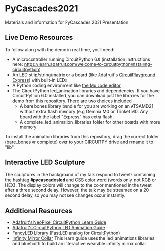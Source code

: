# PyCascades2021
Materials and information for PyCascades 2021 Presentation

## Live Demo Resources
To follow along with the demo in real time, youll need:
  - A microcontroller running CircuitPython 6.0 (installation instructions here: <a href=https://learn.adafruit.com/welcome-to-circuitpython/installing-circuitpython>https://learn.adafruit.com/welcome-to-circuitpython/installing-circuitpython</a>)
  - An LED strip/string/matrix or a board (like Adafruit's <a href=https://www.adafruit.com/product/3333>CircuitPlayground Express</a>) with built-in LEDs
  - A Python coding environment like <a href=https://codewith.mu/>the Mu code editor</a>
  - The CircuitPython led_animation libraries and dependencies. If you have CircuitPython 6.0 installed, you can download just the libraries for the demo from this repository. There are two choices included:
    *  A bare bones library bundle for you are working on an ATSAMD21 without extra flash memory (e.g Gemma M0 or Trinket M0. Any board with the label "Express" has extra flash.
    *  A complete_led_animation_libraries folder for other boards with more memory
 
To install the animation libraries from this repository, drag the correct folder (bare_bones or complete) over to your CIRCUITPY drive and rename it to "lib".

## Interactive LED Sculpture
The sculptures in the background of my talk respond to tweets containing the hashtag <b>#pycascadesled</b> and <a href=https://htmlcolorcodes.com/color-names/>CSS color word</a> (words only, not RGB or HEX). The display colors will change to the color mentioned in the tweet after a three second delay. However, the talk may be streamed on a 20 second delay, so you may not see changes occur instantly.

## Additional Resources
- <a href=https://learn.adafruit.com/circuitpython-essentials/circuitpython-neopixel>Adafruit's NeoPixel CircuitPython Learn Guide</a>
- <a href=https://learn.adafruit.com/circuitpython-led-animations>Adafruit's CircuitPython LED Animation Guide</a>
- <a href=https://learn.adafruit.com/fancyled-library-for-circuitpython>FancyLED Library</a> (FastLED analog for CircuitPython)
- <a href=https://learn.adafruit.com/infinity-mirror-collar>Infinity Mirror Collar</a> This learn guide uses the led_animations libraries and bluetooth to build an interactive wearable infinity mirror collar
